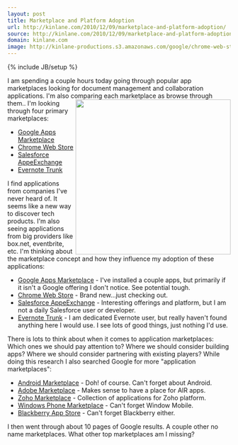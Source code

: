 ```yaml
---
layout: post
title: Marketplace and Platform Adoption
url: http://kinlane.com/2010/12/09/marketplace-and-platform-adoption/
source: http://kinlane.com/2010/12/09/marketplace-and-platform-adoption/
domain: kinlane.com
image: http://kinlane-productions.s3.amazonaws.com/google/chrome-web-store.jpg
---
```

{% include JB/setup %}<p><!DOCTYPE html PUBLIC "-//W3C//DTD XHTML 1.0 Transitional//EN"
    "http://www.w3.org/TR/xhtml1/DTD/xhtml1-transitional.dtd">
<html xmlns="http://www.w3.org/1999/xhtml">
  <head>
    <title></title>
  </head>
  <body>
    I am spending a couple hours today going through popular app marketplaces looking for document management and collaboration applications. I'm also comparing each marketplace as browse through
    them.. <img src="http://kinlane-productions.s3.amazonaws.com/google/chrome-web-store.jpg" alt="" width="350" align="right" /> I'm looking through four primary marketplaces:
    <ul class="mainlist">
      <li>
        <a href="http://www.google.com/enterprise/marketplace/" target="_blank">Google Apps Marketplace</a>
      </li>
      <li>
        <a href="https://chrome.google.com/webstore" target="_blank">Chrome Web Store</a>
      </li>
      <li>
        <a href="http://sites.force.com/appexchange/home" target="_blank">Salesforce AppeExchange</a>
      </li>
      <li>
        <a href="www.evernote.com/about/trunk/%20" target="_blank">Evernote Trunk</a>
      </li>
    </ul>I find applications from companies I've never heard of. It seems like a new way to discover tech products. I'm also seeing applications from big providers like box.net, eventbrite, etc. I'm
    thinking about the marketplace concept and how they influence my adoption of these applications:
    <ul class="mainlist">
      <li>
        <a href="http://www.google.com/enterprise/marketplace/" target="_blank">Google Apps Marketplace</a> - I've installed a couple apps, but primarily if it isn't a Google offering I don't notice.
        See potential tough.
      </li>
      <li>
        <a href="https://chrome.google.com/webstore" target="_blank">Chrome Web Store</a> - Brand new...just checking out.
      </li>
      <li>
        <a href="http://sites.force.com/appexchange/home" target="_blank">Salesforce AppeExchange</a> - Interesting offerings and platform, but I am not a daily Salesforce user or developer.
      </li>
      <li>
        <a href="www.evernote.com/about/trunk/" target="_blank">Evernote Trunk</a> - I am dedicated Evernote user, but really haven't found anything here I would use. I see lots of good things, just
        nothing I'd use.
      </li>
    </ul>There is lots to think about when it comes to application marketplaces: Which ones we should pay attention to? Where we should consider building apps? Where we should consider partnering
    with existing players? While doing this research I also searched Google for more "application marketplaces":
    <ul class="mainlist">
      <li>
        <a href="http://www.android.com/market/#app=basesign.alltie" target="_blank">Android Marketplace</a> - Doh! of course. Can't forget about Android.
      </li>
      <li>
        <a href="http://www.adobe.com/cfusion/marketplace/index.cfm?event=marketplace.home&amp;marketplaceid=1" target="_blank">Adobe Marketplace</a> - Makes sense to have a place for AIR apps.
      </li>
      <li>
        <a href="https://creator.zoho.com/marketplace" target="_blank">Zoho Marketplace</a> - Collection of applications for Zoho platform.
      </li>
      <li>
        <a href="http://marketplace.windowsphone.com/Default.aspx" target="_blank">Windows Phone Marketplace</a> - Can't forget Window Mobile.
      </li>
      <li>
        <a href="http://appworld.blackberry.com/webstore/" target="_blank">Blackberry App Store</a> - Can't forget Blackberry either.
      </li>
    </ul>I then went through about 10 pages of Google results. A couple other no name marketplaces. What other top marketplaces am I missing?
  </body>
</html></p>
